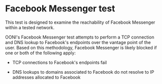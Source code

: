 # Facebook Messenger test

This test is designed to examine the reachability of Facebook Messenger within a
tested network.

OONI's Facebook Messenger test attempts to perform a TCP connection and DNS
lookup to Facebook's endpoints over the vantage point of the user. Based on this
methodology, Facebook Messenger is likely blocked if one or both of the
following apply:

* TCP connections to Facebook's endpoints fail

* DNS lookups to domains associated to Facebook do not resolve to IP addresses allocated to Facebook
